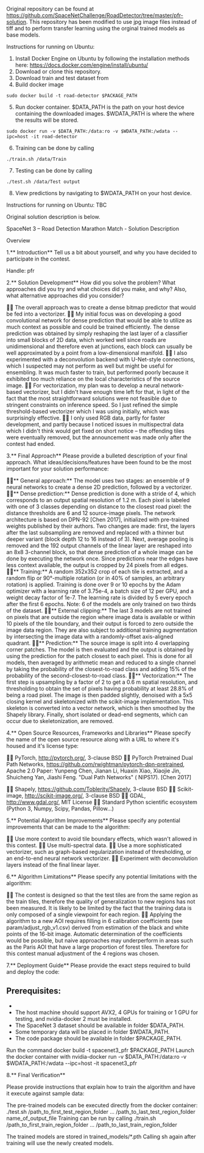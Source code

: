 Original repository can be found at https://github.com/SpaceNetChallenge/RoadDetector/tree/master/pfr-solution.
This repository has been modified to use jpg image files instead of tiff and to perform transfer learning using the orginal trained models as base models. 

Instructions for running on Ubuntu:
1) Install Docker Engine on Ubuntu by following the installation methods here: https://docs.docker.com/engine/install/ubuntu/
2) Download or clone this repository.
3) Download train and test dataset from 
4) Build docker image
```
sudo docker build -t road-detector $PACKAGE_PATH 
```
5) Run docker container. $DATA_PATH is the path on your host device containing the downloaded images. $WDATA_PATH is where the where the results will be stored. 
```
sudo docker run -v $DATA_PATH:/data:ro -v $WDATA_PATH:/wdata --ipc=host -it road-detector
```
6) Training can be done by calling
```
./train.sh /data/Train
```
7) Testing can be done by calling
```
./test.sh /data/Test output
```
8) View predictions by navigating to $WDATA_PATH on your host device.

Instructions for running on Ubuntu:
TBC



Original solution description is below. 


SpaceNet 3 – Road Detection Marathon Match - Solution Description

Overview


1.** Introduction**
Tell us a bit about yourself, and why you have decided to participate in the contest.


Handle: pfr

2.** Solution Development**
How did you solve the problem? What approaches did you try and what choices did you make, and why? Also, what alternative approaches did you consider?

 The overall approach was to create a dense bitmap predictor that would be fed into a vectorizer.
 My initial focus was on developing a good convolutional network for dense prediction that would be able to utilize as much context as possible and could be trained efficiently. The dense prediction was obtained by simply reshaping the last layer of a classifier into small blocks of 2D data, which worked well since roads are unidimensional and therefore even at junctions, each block can usually be well approximated by a point from a low-dimensional manifold.
 I also experimented with a deconvolution backend with U-Net-style connections, which I suspected may not perform as well but might be useful for ensembling. It was much faster to train, but performed poorly because it exhibited too much reliance on the local characteristics of the source image.
 For vectorization, my plan was to develop a neural network-based vectorizer, but I didn't have enough time left for that, in light of the fact that the most straightforward solutions were not feasible due to stringent constraints on inference speed. So I just refined the simple threshold-based vectorizer which I was using initially, which was surprisingly effective.
 I only used RGB data, partly for faster development, and partly because I noticed issues in multispectral data which I didn't think would get fixed on short notice – the offending tiles were eventually removed, but the announcement was made only after the contest had ended.

3.** Final Approach**
Please provide a bulleted description of your final approach. What ideas/decisions/features have been found to be the most important for your solution performance:

** General approach:** The model uses two stages: an ensemble of 9 neural networks to create a dense 2D prediction, followed by a vectorizer.
** Dense prediction:** Dense prediction is done with a stride of 4, which corresponds to an output spatial resolution of 1.2 m. Each pixel is labeled with one of 3 classes depending on distance to the closest road pixel: the distance thresholds are 6 and 12 source-image pixels. The network architecture is based on DPN-92 [Chen 2017], initialized with pre-trained weights published by their authors. Two changes are made: first, the layers after the last subsampling are removed and replaced with a thinner but deeper variant (block depth 12 to 16 instead of 3). Next, average pooling is removed and the 192 output channels of the linear layer are reshaped into an 8x8 3-channel block, so that dense prediction of a whole image can be done by executing the network once. Since predictions near the edges have less context available, the output is cropped by 24 pixels from all edges.
** Training:** A random 352x352 crop of each tile is extracted, and a random flip or 90°-multiple rotation (or in 40% of samples, an arbitrary rotation) is applied. Training is done over 9 or 10 epochs by the Adam optimizer with a learning rate of 3.75e-4, a batch size of 12 per GPU, and a weight decay factor of 1e-7. The learning rate is divided by 5 every epoch after the first 6 epochs. Note: 6 of the models are only trained on two thirds of the dataset.
** External clipping:** The last 3 models are not trained on pixels that are outside the region where image data is available or within 10 pixels of the tile boundary, and their output is forced to zero outside the image data region. They are also subject to additional training augmentation by intersecting the image data with a randomly-offset axis-aligned quadrant.
** Prediction:** The source image is split into 4 overlapping corner patches. The model is then evaluated and the output is obtained by using the prediction for the patch closest to each pixel. This is done for all models, then averaged by arithmetic mean and reduced to a single channel by taking the probability of the closest-to-road class and adding 15% of the probability of the second-closest-to-road class.
** Vectorization:** The first step is upsampling by a factor of 2 to get a 0.6 m spatial resolution, and thresholding to obtain the set of pixels having probability at least 28.8% of being a road pixel. The image is then padded slightly, denoised with a 5x5 closing kernel and skeletonized with the scikit-image implementation. This skeleton is converted into a vector network, which is then smoothed by the Shapely library. Finally, short isolated or dead-end segments, which can occur due to skeletonization, are removed.

4.** Open Source Resources, Frameworks and Libraries**
Please specify the name of the open source resource along with a URL to where it's housed and it's license type:

 PyTorch, http://pytorch.org/, 3-clause BSD
 PyTorch Pretrained Dual Path Networks, https://github.com/rwightman/pytorch-dpn-pretrained, Apache 2.0
Paper: Yunpeng Chen, Jianan Li, Huaxin Xiao, Xiaojie Jin, Shuicheng Yan, Jiashi Feng. "Dual Path Networks" ( NIPS17). [Chen 2017]

 Shapely, https://github.com/Toblerity/Shapely, 3-clause BSD
 Scikit-image, http://scikit-image.org/, 3-clause BSD
 GDAL, http://www.gdal.org/, MIT License
 Standard Python scientific ecosystem (Python 3, Numpy, Scipy, Pandas, Pillow...)

5.** Potential Algorithm Improvements**
Please specify any potential improvements that can be made to the algorithm:

 Use more context to avoid tile boundary effects, which wasn't allowed in this contest.
 Use multi-spectral data.
 Use a more sophisticated vectorizer, such as graph-based regularization instead of thresholding, or an end-to-end neural network vectorizer.
 Experiment with deconvolution layers instead of the final linear layer.

6.** Algorithm Limitations**
Please specify any potential limitations with the algorithm:

 The contest is designed so that the test tiles are from the same region as the train tiles, therefore the quality of generalization to new regions has not been measured. It is likely to be limited by the fact that the training data is only composed of a single viewpoint for each region.
 Applying the algorithm to a new AOI requires filling in 6 calibration coefficients (see param/adjust_rgb_v1.csv) derived from estimation of the black and white points of the 16-bit image. Automatic determination of the coefficients would be possible, but naive approaches may underperform in areas such as the Paris AOI that have a large proportion of forest tiles. Therefore for this contest manual adjustment of the 4 regions was chosen.

7.** Deployment Guide**
Please provide the exact steps required to build and deploy the code:

Prerequisites:
-
-
- The host machine should support AVX2, 4 GPUs for training or 1 GPU for testing, and nvidia-docker 2 must be installed.
- The SpaceNet 3 dataset should be available in folder $DATA_PATH.
- Some temporary data will be placed in folder $WDATA_PATH.
- The code package should be available in folder $PACKAGE_PATH.

Run the command docker build -t spacenet3_pfr $PACKAGE_PATH
Launch the docker container with
nvidia-docker run -v $DATA_PATH:/data:ro -v $WDATA_PATH:/wdata --ipc=host -it spacenet3_pfr

8.** Final Verification**

Please provide instructions that explain how to train the algorithm and have it execute against sample data:

The pre-trained models can be executed directly from the docker container: ./test.sh /path_to_first_test_region_folder ... /path_to_last_test_region_folder name_of_output_file
Training can be run by calling
./train.sh /path_to_first_train_region_folder ... /path_to_last_train_region_folder

The trained models are stored in trained_models/*.pth
Calling sh again after training will use the newly created models.

